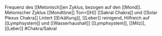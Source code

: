 Frequenz des [[Metonisch]]en Zyklus, bezogen auf den [[Mond]].
Metonischer Zyklus
[[Mondtöne]]
Ton=[[H]]
[[Sakral Chakra]] und [[Solar Plexus Chakra]]
Lintert [[Erkältung]], [[Leber]] reinigend, Hilfreich auf [[Lymphsystem]] und [[Wasserhaushalt]]
[[Lymphsystem]], [[Milz]], [[Leber]]
#Chakra/Sakral